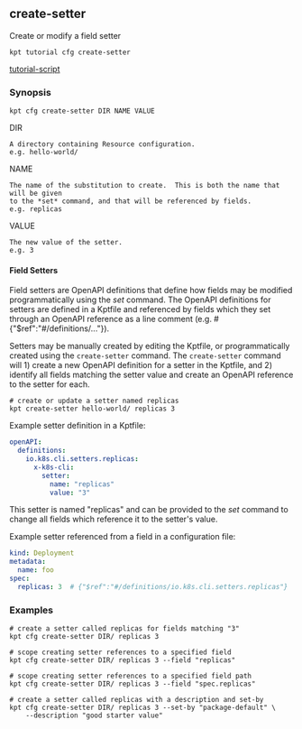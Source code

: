 ## create-setter

Create or modify a field setter

<link rel="stylesheet" type="text/css" href="/kpt/gifs/asciinema-player.css" />
<asciinema-player src="/kpt/gifs/cfg-create-setter.cast" speed="1" theme="solarized-dark" cols="100" rows="26" font-size="medium" idle-time-limit="1"></asciinema-player>
<script src="/kpt/gifs/asciinema-player.js"></script>

    kpt tutorial cfg create-setter

[tutorial-script]

### Synopsis

    kpt cfg create-setter DIR NAME VALUE

  DIR

    A directory containing Resource configuration.
    e.g. hello-world/

  NAME

    The name of the substitution to create.  This is both the name that will be given
    to the *set* command, and that will be referenced by fields.
    e.g. replicas

  VALUE

    The new value of the setter.
    e.g. 3

#### Field Setters

Field setters are OpenAPI definitions that define how fields may be modified programmatically
using the *set* command.  The OpenAPI definitions for setters are defined in a Kptfile
and referenced by fields which they set through an OpenAPI reference as a line comment
(e.g. # {"$ref":"#/definitions/..."}).

Setters may be manually created by editing the Kptfile, or programmatically created using the
`create-setter` command.  The `create-setter` command will 1) create a new OpenAPI definition
for a setter in the Kptfile, and 2) identify all fields matching the setter value and create
an OpenAPI reference to the setter for each.

    # create or update a setter named replicas
    kpt create-setter hello-world/ replicas 3

Example setter definition in a Kptfile:

```yaml
openAPI:
  definitions:
    io.k8s.cli.setters.replicas:
      x-k8s-cli:
        setter:
          name: "replicas"
          value: "3"
```

This setter is named "replicas" and can be provided to the *set* command to change
all fields which reference it to the setter's value.

Example setter referenced from a field in a configuration file:

```yaml
kind: Deployment
metadata:
  name: foo
spec:
  replicas: 3  # {"$ref":"#/definitions/io.k8s.cli.setters.replicas"}
```

### Examples

    # create a setter called replicas for fields matching "3"
    kpt cfg create-setter DIR/ replicas 3

    # scope creating setter references to a specified field
    kpt cfg create-setter DIR/ replicas 3 --field "replicas"

    # scope creating setter references to a specified field path
    kpt cfg create-setter DIR/ replicas 3 --field "spec.replicas"

    # create a setter called replicas with a description and set-by
    kpt cfg create-setter DIR/ replicas 3 --set-by "package-default" \
        --description "good starter value"

### 

[tutorial-script]: ../gifs/cfg-create-setter.sh
